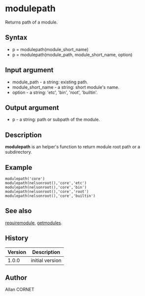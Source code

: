 

# modulepath

Returns path of a module.

## Syntax

- p = modulepath(module_short_name)
- p = modulepath(module_path, module_short_name, option)

## Input argument

 - module_path - a string: existing path.
 - module_short_name - a string: short module's name.
 - option - a string: 'etc', 'bin', 'root', 'builtin'.

## Output argument

 - p - a string: path or subpath of the module.

## Description


  <p><b>modulepath</b> is an helper's function to return module root path or a subdirectory.</p>


## Example

```Nelson
modulepath('core')
modulepath(nelsonroot(),'core','etc')
modulepath(nelsonroot(),'core','bin')
modulepath(nelsonroot(),'core','root')
modulepath(nelsonroot(),'core','builtin')
```

## See also

[requiremodule](requiremodule.md), [getmodules](getmodules.md).
## History

|Version|Description|
|------|------|
|1.0.0|initial version|


## Author

Allan CORNET



